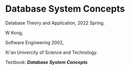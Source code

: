 # Database System Concepts 
Database Theory and Application, 2022 Spring.

W Kong,

Software Engineering 2002,

Xi'an Univercity of Science and Technology.

Textbook: ***Database System Concepts***